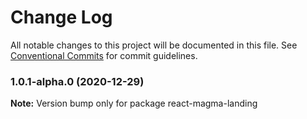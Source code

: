 # Change Log

All notable changes to this project will be documented in this file.
See [Conventional Commits](https://conventionalcommits.org) for commit guidelines.

### 1.0.1-alpha.0 (2020-12-29)

**Note:** Version bump only for package react-magma-landing
